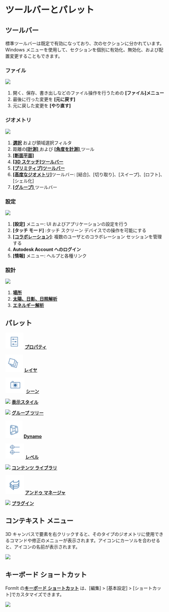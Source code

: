 # ツールバーとパレット

## ツールバー

標準ツールバーは既定で有効になっており、次のセクションに分かれています。Windows メニューを使用して、セクションを個別に有効化、無効化、および配置変更することもできます。

### ファイル

![](../.gitbook/assets/file\_icons.png)

1. 開く、保存、書き出しなどのファイル操作を行うための **[ファイル]メニュー**
2. 最後に行った変更を **[元に戻す]**
3. 元に戻した変更を **[やり直す]**

### ジオメトリ

![](<../.gitbook/assets/geometry\_icons (1).png>)

1. [**選択**](https://windows.help.formit.autodesk.com/v/japanese/tool-library/select-edge-face-or-object) および領域選択フィルタ
2. 距離の[**[計測]** ](../tool-library/measure-tool.md)および [**[角度を計測]** ](../tool-library/measure-angle-tool.md) ツール
3. [**[断面平面]**](../tool-library/section-planes.md)
4. [**[3D スケッチ]ツールバー**](../formit-primer/part-i/3d-sketching.md)
5. [**[プリミティブ]ツールバー** ](../tool-library/place-primitive-object.md)
6. [**[高度なジオメトリ]**](tool-bars.md)ツールバー: [結合]、[切り取り]、[スイープ]、[ロフト]、[シェル化]
7. [**[グループ]** ](../tool-library/groups.md)ツールバー

### 設定

![](../.gitbook/assets/settings\_icons.png)

1. **[設定]** メニュー: UI およびアプリケーションの設定を行う
2. **[タッチ モード]** :タッチ スクリーン デバイスでの操作を可能にする
3. [**[コラボレーション]**](../tool-library/collaboration.md): 複数のユーザとのコラボレーション セッションを管理する
4. **Autodesk Account へのログイン**
5. **[情報]** メニュー: ヘルプと各種リンク

### 設計

![](../.gitbook/assets/design\_icons.png)

1. [**場所** ](../tool-library/setting-location.md)
2. [**太陽、日影、日照解析**](../tool-library/solar-analysis.md)
3. [**エネルギー解析**](../tool-library/energy-analysis.md)

## パレット

![](<../.gitbook/assets/properties (1).png>) [ **プロパティ**](https://windows.help.formit.autodesk.com/v/japanese/tool-library/properties)

![](../.gitbook/assets/layers.png) [**レイヤ**](../tool-library/layers.md)

![](../.gitbook/assets/scenes.png) [**シーン**](../tool-library/scenes.md)

![](../.gitbook/assets/visual\_styles.png) [**表示スタイル**](../tool-library/visual-styles.md)

![](../.gitbook/assets/branch\_tree.png) [**グループ ツリー**](../tool-library/groups-tree.md)

![](../.gitbook/assets/dynamo.png) [**Dynamo**](../tool-library/dynamo.md)

![](../.gitbook/assets/levels.png) [**レベル**](../tool-library/levels-and-area.md)

![](../.gitbook/assets/content\_library.png) [**コンテンツ ライブラリ**](../tool-library/content-library.md)

![](../.gitbook/assets/undo.png) [**アンドゥ マネージャ**](https://github.com/FormIt3D/autodesk-formit-360-windows-help/tree/c377e7b8a3b8e43e684321d0b7de867608d317a3/tool-library/undo-manager.md)

![](../.gitbook/assets/plugin\_img.png) [**プラグイン**](https://windows.help.formit.autodesk.com/v/japanese/tool-library/plug-ins)

## コンテキスト メニュー

3D キャンバスで要素を右クリックすると、そのタイプのジオメトリに使用できるコマンドや修正のメニューが表示されます。アイコンにカーソルを合わせると、アイコンの名前が表示されます。

![](../.gitbook/assets/wheel\_img.png)

## キーボード ショートカット

FormIt の[**キーボード ショートカット**](../appendix/keyboard-shortcuts.md) は、[編集] > [基本設定] > [ショートカット]でカスタマイズできます。

![](<../.gitbook/assets/shortcuts\_img (1).png>)
